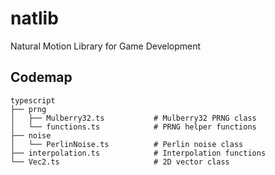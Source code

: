 # natlib

Natural Motion Library for Game Development

## Codemap

```
typescript
├── prng
│   ├── Mulberry32.ts           # Mulberry32 PRNG class
│   └── functions.ts            # PRNG helper functions
├── noise
│   └── PerlinNoise.ts          # Perlin noise class
├── interpolation.ts            # Interpolation functions
└── Vec2.ts                     # 2D vector class
```
